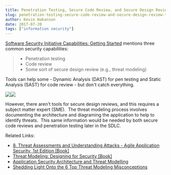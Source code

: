 ```yaml
---
title: Penetration Testing, Secure Code Review, and Secure Design Review (Threat Modeling)
slug: penetration-testing-secure-code-review-and-secure-design-review-threat-modeling
author: Kevin Hakanson
date: 2017-07-20
tags: ["information security"]
---
```

[Software Security Initiative Capabilities: Getting Started](https://www.synopsys.com/blogs/software-security/software-security-initiative-capabilities/) mentions three common security capabilities:

> * Penetration testing
> * Code review
> * Some sort of secure design review (e.g., threat modeling)

Tools can help some - Dynamic Analysis (DAST) for pen testing and Static Analysis (SAST) for code review - but don't catch everything.

[![](images/pastedImage_12.jpg)](imagespastedImage_12.jpg)[![](images/6-most-common-threat-modeling-misconceptions-4-638.jpg)](images/6-most-common-threat-modeling-misconceptions-4-638.jpg)

However, there aren't tools for secure design reviews, and this requires a subject matter expert (SME).  The threat modeling process involves documenting the architecture and diagraming the application to help to identify threats.  This same information would be needed by both secure code reviews and penetration testing later in the SDLC.

Related Links:

* [8\. Threat Assessments and Understanding Attacks - Agile Application Security, 1st Edition \[Book\]](https://www.safaribooksonline.com/library/view/agile-application-security/9781491938836/ch08.html#threat_assessments) 
* [Threat Modeling: Designing for Security \[Book\]](https://www.safaribooksonline.com/library/view/threat-modeling-designing/9781118810057/) 
* [Application Security Architecture and Threat Modelling](https://www.slideshare.net/cisoplatform7/application-security-architecture-and-threat-modelling) 
* [Shedding Light Onto the 6 Top Threat Modeling Misconceptions](https://www.slideshare.net/Cigital/6-most-common-threat-modeling-misconceptions)
